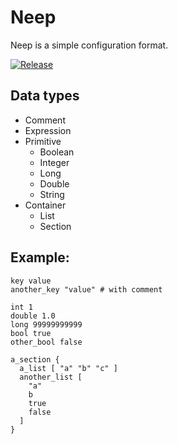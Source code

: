 # Neep
Neep is a simple configuration format.

[![Release](https://travis-ci.org/anhcraft/Neep.svg?branch=master)](https://travis-ci.org/anhcraft/Neep)<br>

## Data types
- Comment
- Expression
- Primitive
  + Boolean
  + Integer
  + Long
  + Double
  + String
- Container
  + List
  + Section

## Example:

```
key value
another_key "value" # with comment

int 1
double 1.0
long 99999999999
bool true
other_bool false

a_section {
  a_list [ "a" "b" "c" ]
  another_list [
    "a"
    b
    true
    false
  ]
}
```
